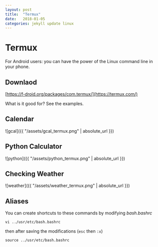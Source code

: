 ```yaml
---
layout: post
title:  "Termux"
date:   2018-01-05
categories: jekyll update linux
---
```

# Termux

For Android users: you can have the power of the Linux command line in your phone. 

## Downlaod 

[https://f-droid.org/packages/com.termux/](https://termux.com/)

What is it good for? See the examples.

## Calendar

![gcal]({{ "/assets/gcal_termux.png" | absolute_url }})


## Python Calculator

![python]({{ "/assets/python_termux.png" | absolute_url }})

## Checking Weather

![weather]({{ "/assets/weather_termux.png" | absolute_url }})

## Aliases 
You can create shortcuts to these commands by modifying *bash.bashrc*

 ```
vi ../usr/etc/bash.bashrc
```
then after saving the modifications (`esc` then `:x`)

```
source ../usr/etc/bash.bashrc
```


